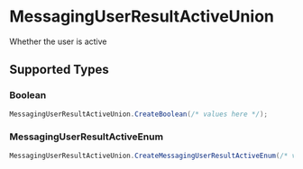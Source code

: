 # MessagingUserResultActiveUnion

Whether the user is active


## Supported Types

### Boolean

```csharp
MessagingUserResultActiveUnion.CreateBoolean(/* values here */);
```

### MessagingUserResultActiveEnum

```csharp
MessagingUserResultActiveUnion.CreateMessagingUserResultActiveEnum(/* values here */);
```

